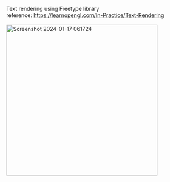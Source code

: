 
Text rendering using Freetype library <br />
reference: https://learnopengl.com/In-Practice/Text-Rendering <br />
<br />
<img width="398" alt="Screenshot 2024-01-17 061724" src="https://github.com/06-shuu/opengl-text-rendering/assets/154021913/e994c468-e2fb-4df2-8a6e-2c04a8b586d6">
